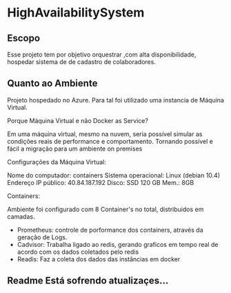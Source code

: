 # HighAvailabilitySystem

## Escopo
Esse projeto tem por objetivo orquestrar ,com alta disponibilidade, hospedar sistema de de cadastro de colaboradores. 

## Quanto ao Ambiente
Projeto hospedado no Azure. Para tal foi utilizado uma instancia de Máquina Virtual.

Porque Máquina Virtual e não Docker as Service?

Em uma máquina virtual, mesmo na nuvem, seria possível simular as condições reais de performance e comportamento. Tornando possível e fácil a migração para um ambiente on premises

Configurações da Máquina Virtual: 

Nome do computador: containers
Sistema operacional: Linux (debian 10.4)
Endereço IP público: 40.84.187.192
Disco: SSD 120 GB
Mem.: 8GB

Containers:

Ambiente foi configurado com 8 Container's no total, distribuidos em camadas.

 - Prometheus: controle de porformance dos containers, através da geração de Logs.
 - Cadvisor: Trabalha ligado ao redis, gerando graficos em tempo real de acordo com os dados coletados pelo redis
 - Readis: Faz a coleta dos dados das instâncias em docker
 
 ## Readme Está sofrendo atualizaçes...
